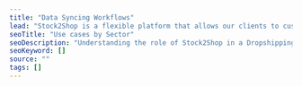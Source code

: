 ```yaml
---
title: "Data Syncing Workflows"
lead: "Stock2Shop is a flexible platform that allows our clients to customise their workflow depending on their requirements. Below are some models illustrating how you could use Stock2Shop to ingrate your B2B and B2C ecommerce applications."
seoTitle: "Use cases by Sector"
seoDescription: "Understanding the role of Stock2Shop in a Dropshipping business model"
seoKeyword: []
source: ""
tags: []
---
```

